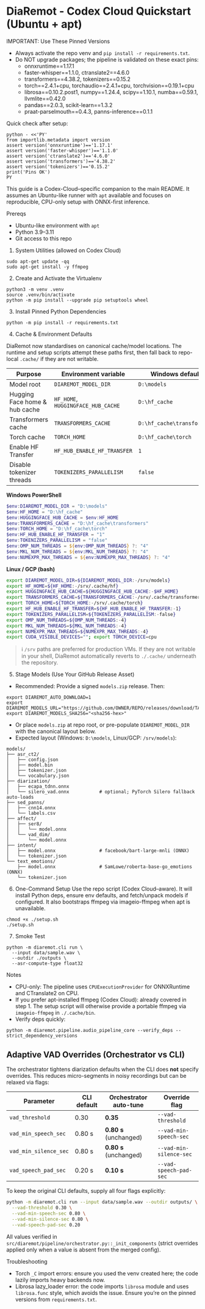 # DiaRemot - Codex Cloud Quickstart (Ubuntu + apt)

IMPORTANT: Use These Pinned Versions
- Always activate the repo venv and `pip install -r requirements.txt`.
- Do NOT upgrade packages; the pipeline is validated on these exact pins:
  - onnxruntime==1.17.1
  - faster-whisper==1.1.0, ctranslate2==4.6.0
  - transformers==4.38.2, tokenizers==0.15.2
  - torch==2.4.1+cpu, torchaudio==2.4.1+cpu, torchvision==0.19.1+cpu
  - librosa==0.10.2.post1, numpy==1.24.4, scipy==1.10.1, numba==0.59.1, llvmlite==0.42.0
  - pandas==2.0.3, scikit-learn==1.3.2
  - praat-parselmouth==0.4.3, panns-inference==0.1.1

Quick check after setup:
```
python - <<'PY'
from importlib.metadata import version
assert version('onnxruntime')=='1.17.1'
assert version('faster-whisper')=='1.1.0'
assert version('ctranslate2')=='4.6.0'
assert version('transformers')=='4.38.2'
assert version('tokenizers')=='0.15.2'
print('Pins OK')
PY
```

This guide is a Codex-Cloud–specific companion to the main README. It assumes an Ubuntu-like runner with `apt` available and focuses on reproducible, CPU-only setup with ONNX-first inference.

Prereqs
- Ubuntu-like environment with `apt`
- Python 3.9–3.11
- Git access to this repo

1) System Utilities (allowed on Codex Cloud)
```
sudo apt-get update -qq
sudo apt-get install -y ffmpeg
```

2) Create and Activate the Virtualenv
```
python3 -m venv .venv
source .venv/bin/activate
python -m pip install --upgrade pip setuptools wheel
```

3) Install Pinned Python Dependencies
```
python -m pip install -r requirements.txt
```

4) Cache & Environment Defaults

DiaRemot now standardises on canonical cache/model locations. The runtime and setup scripts attempt these paths first, then fall back to repo-local `.cache/` if they are not writable.

| Purpose | Environment variable | Windows default | Linux / GCP default |
|---------|---------------------|-----------------|---------------------|
| Model root | `DIAREMOT_MODEL_DIR` | `D:\models` | `/srv/models` |
| Hugging Face home & hub cache | `HF_HOME`, `HUGGINGFACE_HUB_CACHE` | `D:\hf_cache` | `/srv/.cache/hf` |
| Transformers cache | `TRANSFORMERS_CACHE` | `D:\hf_cache\transformers` | `/srv/.cache/transformers` |
| Torch cache | `TORCH_HOME` | `D:\hf_cache\torch` | `/srv/.cache/torch` |
| Enable HF Transfer | `HF_HUB_ENABLE_HF_TRANSFER` | `1` | `1` |
| Disable tokenizer threads | `TOKENIZERS_PARALLELISM` | `false` | `false` |

**Windows PowerShell**
```powershell
$env:DIAREMOT_MODEL_DIR = "D:\models"
$env:HF_HOME = "D:\hf_cache"
$env:HUGGINGFACE_HUB_CACHE = $env:HF_HOME
$env:TRANSFORMERS_CACHE = "D:\hf_cache\transformers"
$env:TORCH_HOME = "D:\hf_cache\torch"
$env:HF_HUB_ENABLE_HF_TRANSFER = "1"
$env:TOKENIZERS_PARALLELISM = "false"
$env:OMP_NUM_THREADS = ${env:OMP_NUM_THREADS} ?: "4"
$env:MKL_NUM_THREADS = ${env:MKL_NUM_THREADS} ?: "4"
$env:NUMEXPR_MAX_THREADS = ${env:NUMEXPR_MAX_THREADS} ?: "4"
```

**Linux / GCP (bash)**
```bash
export DIAREMOT_MODEL_DIR=${DIAREMOT_MODEL_DIR:-/srv/models}
export HF_HOME=${HF_HOME:-/srv/.cache/hf}
export HUGGINGFACE_HUB_CACHE=${HUGGINGFACE_HUB_CACHE:-$HF_HOME}
export TRANSFORMERS_CACHE=${TRANSFORMERS_CACHE:-/srv/.cache/transformers}
export TORCH_HOME=${TORCH_HOME:-/srv/.cache/torch}
export HF_HUB_ENABLE_HF_TRANSFER=${HF_HUB_ENABLE_HF_TRANSFER:-1}
export TOKENIZERS_PARALLELISM=${TOKENIZERS_PARALLELISM:-false}
export OMP_NUM_THREADS=${OMP_NUM_THREADS:-4}
export MKL_NUM_THREADS=${MKL_NUM_THREADS:-4}
export NUMEXPR_MAX_THREADS=${NUMEXPR_MAX_THREADS:-4}
export CUDA_VISIBLE_DEVICES=""; export TORCH_DEVICE=cpu
```

> ℹ️ `/srv` paths are preferred for production VMs. If they are not writable in your shell, DiaRemot automatically reverts to `./.cache/` underneath the repository.

5) Stage Models (Use Your GitHub Release Asset)
- Recommended: Provide a signed `models.zip` release. Then:
```
export DIAREMOT_AUTO_DOWNLOAD=1
export DIAREMOT_MODELS_URL="https://github.com/OWNER/REPO/releases/download/TAG/models.zip"
export DIAREMOT_MODELS_SHA256="<sha256-hex>"
```
- Or place `models.zip` at repo root, or pre-populate `DIAREMOT_MODEL_DIR` with the canonical layout below.
- Expected layout (Windows: `D:\models`, Linux/GCP: `/srv/models`):

```
models/
├── asr_ct2/
│   ├── config.json
│   ├── model.bin
│   ├── tokenizer.json
│   └── vocabulary.json
├── diarization/
│   ├── ecapa_tdnn.onnx
│   └── silero_vad.onnx           # optional; PyTorch Silero fallback auto-loads
├── sed_panns/
│   ├── cnn14.onnx
│   └── labels.csv
├── affect/
│   ├── ser8/
│   │   └── model.onnx
│   └── vad_dim/
│       └── model.onnx
├── intent/
│   ├── model.onnx                # facebook/bart-large-mnli (ONNX)
│   └── tokenizer.json
└── text_emotions/
    ├── model.onnx                # SamLowe/roberta-base-go_emotions (ONNX)
    └── tokenizer.json
```

6) One-Command Setup
Use the repo script (Codex Cloud–aware). It will install Python deps, ensure env defaults, and fetch/unpack models if configured. It also bootstraps ffmpeg via imageio-ffmpeg when apt is unavailable.
```
chmod +x ./setup.sh
./setup.sh
```

7) Smoke Test
```
python -m diaremot.cli run \
  --input data/sample.wav \
  --outdir ./outputs \
  --asr-compute-type float32
```

Notes
- CPU-only: The pipeline uses `CPUExecutionProvider` for ONNXRuntime and CTranslate2 on CPU.
- If you prefer apt-installed ffmpeg (Codex Cloud): already covered in step 1. The setup script will otherwise provide a portable ffmpeg via `imageio-ffmpeg` in `./.cache/bin`.
- Verify deps quickly:
```
python -m diaremot.pipeline.audio_pipeline_core --verify_deps --strict_dependency_versions
```

## Adaptive VAD Overrides (Orchestrator vs CLI)

The orchestrator tightens diarization defaults when the CLI does **not** specify overrides. This reduces micro-segments in noisy recordings but can be relaxed via flags:

| Parameter | CLI default | Orchestrator auto-tune | Override flag |
|-----------|-------------|------------------------|---------------|
| `vad_threshold` | 0.30 | **0.35** | `--vad-threshold` |
| `vad_min_speech_sec` | 0.80 s | **0.80 s** (unchanged) | `--vad-min-speech-sec` |
| `vad_min_silence_sec` | 0.80 s | **0.80 s** (unchanged) | `--vad-min-silence-sec` |
| `vad_speech_pad_sec` | 0.20 s | **0.10 s** | `--vad-speech-pad-sec` |

To keep the original CLI defaults, supply all four flags explicitly:

```bash
python -m diaremot.cli run --input data/sample.wav --outdir outputs/ \
  --vad-threshold 0.30 \
  --vad-min-speech-sec 0.80 \
  --vad-min-silence-sec 0.80 \
  --vad-speech-pad-sec 0.20
```

All values verified in `src/diaremot/pipeline/orchestrator.py::_init_components` (strict overrides applied only when a value is absent from the merged config).

Troubleshooting
- Torch `_C` import errors: ensure you used the venv created here; the code lazily imports heavy backends now.
- Librosa lazy_loader error: the code imports `librosa` module and uses `librosa.func` style, which avoids the issue. Ensure you’re on the pinned versions from `requirements.txt`.
